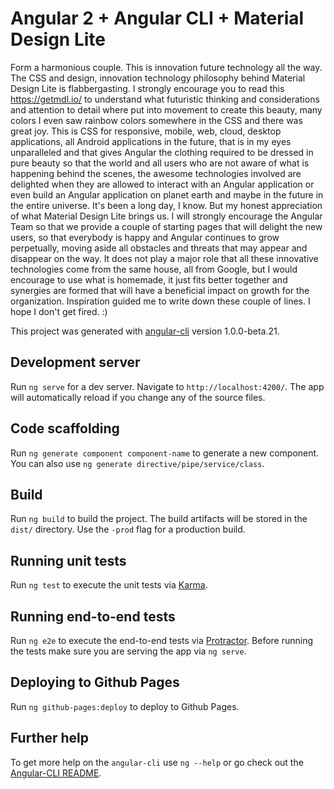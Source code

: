 # Angular 2 + Angular CLI + Material Design Lite

Form a harmonious couple. This is innovation future technology all the way. The CSS and design, innovation technology philosophy behind Material Design Lite is flabbergasting. I strongly encourage you to read this https://getmdl.io/ to understand what futuristic thinking and considerations and attention to detail where put into movement to create this beauty, many colors I even saw rainbow colors somewhere in the CSS and there was great joy. This is CSS for responsive, mobile, web, cloud, desktop applications, all Android applications in the future, that is in my eyes unparalleled and that gives Angular the clothing required to be dressed in pure beauty so that the world and all users who are not aware of what is happening behind the scenes, the awesome technologies involved are delighted when they are allowed to interact with an Angular application or even build an Angular application on planet earth and maybe in the future in the entire universe. It's been a long day, I know. But my honest appreciation of what Material Design Lite brings us. I will strongly encourage the Angular Team so that we provide a couple of starting pages that will delight the new users, so that everybody is happy and Angular continues to grow perpetually, moving aside all obstacles and threats that may appear and disappear on the way. It does not play a major role that all these innovative technologies come from the same house, all from Google, but I would encourage to use what is homemade, it just fits better together and synergies are formed that will have a beneficial impact on growth for the organization. Inspiration guided me to write down these couple of lines. I hope I don't get fired. :)

This project was generated with [angular-cli](https://github.com/angular/angular-cli) version 1.0.0-beta.21.

## Development server
Run `ng serve` for a dev server. Navigate to `http://localhost:4200/`. The app will automatically reload if you change any of the source files.

## Code scaffolding

Run `ng generate component component-name` to generate a new component. You can also use `ng generate directive/pipe/service/class`.

## Build

Run `ng build` to build the project. The build artifacts will be stored in the `dist/` directory. Use the `-prod` flag for a production build.

## Running unit tests

Run `ng test` to execute the unit tests via [Karma](https://karma-runner.github.io).

## Running end-to-end tests

Run `ng e2e` to execute the end-to-end tests via [Protractor](http://www.protractortest.org/).
Before running the tests make sure you are serving the app via `ng serve`.

## Deploying to Github Pages

Run `ng github-pages:deploy` to deploy to Github Pages.

## Further help

To get more help on the `angular-cli` use `ng --help` or go check out the [Angular-CLI README](https://github.com/angular/angular-cli/blob/master/README.md).
